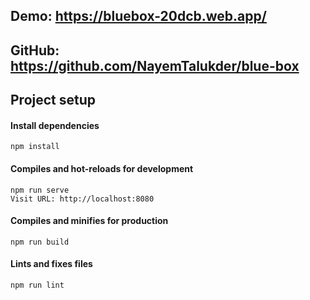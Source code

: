 ## Demo: https://bluebox-20dcb.web.app/
## GitHub: https://github.com/NayemTalukder/blue-box

## Project setup
#### Install dependencies
```
npm install
```

#### Compiles and hot-reloads for development
```
npm run serve
Visit URL: http://localhost:8080
```

#### Compiles and minifies for production
```
npm run build
```

#### Lints and fixes files
```
npm run lint
```
